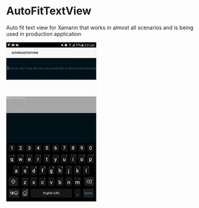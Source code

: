 # AutoFitTextView
Auto fit text view for Xamarin that works in almost all scenarios and is being used in production application

![Sample](sample.gif)
